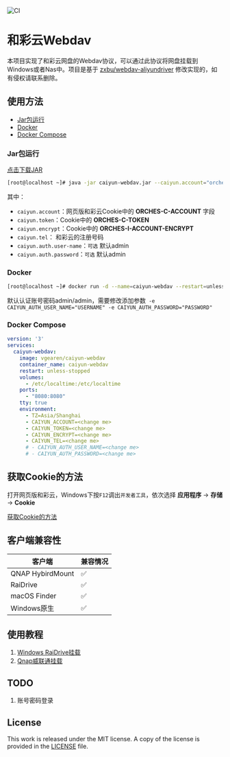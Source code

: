 ![CI](https://github.com/vgearen/webdav-caiyun/actions/workflows/CI.yml/badge.svg)

# 和彩云Webdav

本项目实现了和彩云网盘的Webdav协议，可以通过此协议将网盘挂载到Windows或者Nas中。项目是基于 [zxbu/webdav-aliyundriver](https://github.com/zxbu/webdav-aliyundriver) 修改实现的，如有侵权请联系删除。



## 使用方法

- [Jar包运行](#jar包运行)
- [Docker](#Docker)
- [Docker Compose](#Docker-Compose)



### Jar包运行
[点击下载JAR](https://github.com/VGEAREN/webdav-caiyun/releases/latest)
```bash
[root@localhost ~]# java -jar caiyun-webdav.jar --caiyun.account="orches-c-account" --caiyun.token="orches-c-token" --caiyun.encrypt="orches-i-account-encrypt" --caiyun.tel="user telnum"
```

其中：

- `caiyun.account`：网页版和彩云Cookie中的 **ORCHES-C-ACCOUNT** 字段
- `caiyun.token`：Cookie中的 **ORCHES-C-TOKEN** 
- `caiyun.encrypt`：Cookie中的 **ORCHES-I-ACCOUNT-ENCRYPT** 
- `caiyun.tel`： 和彩云的注册号码
- `caiyun.auth.user-name`：`可选` 默认admin
- `caiyun.auth.password`：`可选` 默认admin


### Docker

```bash
[root@localhost ~]# docker run -d --name=caiyun-webdav --restart=unless-stopped -p 8080:8080  -v /etc/localtime:/etc/localtime -e TZ="Asia/Shanghai" -e JAVA_OPTS="-Xmx512m" -e CAIYUN_ACCOUNT="ORCHES-C-ACCOUNT" -e CAIYUN_TOKEN="ORCHES-C-TOKEN" -e CAIYUN_ENCRYPT="ORCHES-I-ACCOUNT-ENCRYPT" -e CAIYUN_TEL="YOUR PHONE" vgearen/caiyun-webdav
```

默认认证账号密码admin/admin，需要修改添加参数` -e CAIYUN_AUTH_USER_NAME="USERNAME" -e CAIYUN_AUTH_PASSWORD="PASSWORD"` 

### Docker Compose

```yaml
version: '3'
services:
  caiyun-webdav:
    image: vgearen/caiyun-webdav
    container_name: caiyun-webdav
    restart: unless-stopped
    volumes:
      - /etc/localtime:/etc/localtime
    ports:
      - "8080:8080"
    tty: true
    environment:
      - TZ=Asia/Shanghai
      - CAIYUN_ACCOUNT=<change me>
      - CAIYUN_TOKEN=<change me>
      - CAIYUN_ENCRYPT=<change me>
      - CAIYUN_TEL=<change me>
      # - CAIYUN_AUTH_USER_NAME=<change me>
      # - CAIYUN_AUTH_PASSWORD=<change me>

```

## 获取Cookie的方法
打开网页版和彩云，Windows下按`F12`调出`开发者工具`，依次选择 **应用程序** -> **存储** -> **Cookie**   

[获取Cookie的方法](https://github.com/VGEAREN/webdav-caiyun/wiki/Cookie%E8%8E%B7%E5%8F%96)



## 客户端兼容性

| 客户端           | 兼容情况 |
| ---------------- | -------- |
| QNAP HybirdMount | ✅        |
| RaiDrive         | ✅        |
| macOS Finder     | ✅        |
| Windows原生      | ✅        |



## 使用教程

1. [Windows RaiDrive挂载]()
2. [Qnap威联通挂载](https://github.com/VGEAREN/webdav-caiyun/wiki/Qnap%E5%A8%81%E8%81%94%E9%80%9A%E6%8C%82%E8%BD%BD%E5%92%8C%E5%BD%A9%E4%BA%91)



## TODO

1. 账号密码登录





## License
This work is released under the MIT license. A copy of the license is provided in the [LICENSE](./LICENSE) file.
